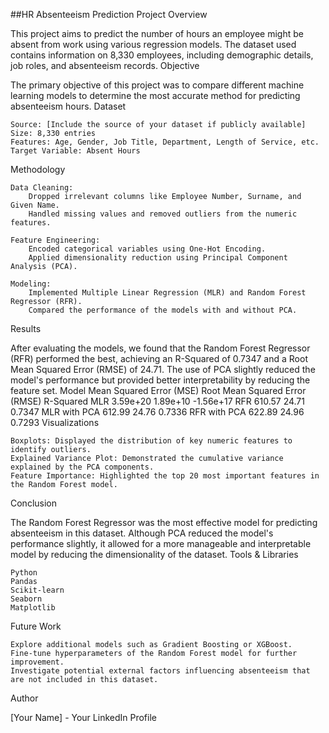 ##HR Absenteeism Prediction Project
Overview

This project aims to predict the number of hours an employee might be absent from work using various regression models. The dataset used contains information on 8,330 employees, including demographic details, job roles, and absenteeism records.
Objective

The primary objective of this project was to compare different machine learning models to determine the most accurate method for predicting absenteeism hours.
Dataset

    Source: [Include the source of your dataset if publicly available]
    Size: 8,330 entries
    Features: Age, Gender, Job Title, Department, Length of Service, etc.
    Target Variable: Absent Hours

Methodology

    Data Cleaning:
        Dropped irrelevant columns like Employee Number, Surname, and Given Name.
        Handled missing values and removed outliers from the numeric features.

    Feature Engineering:
        Encoded categorical variables using One-Hot Encoding.
        Applied dimensionality reduction using Principal Component Analysis (PCA).

    Modeling:
        Implemented Multiple Linear Regression (MLR) and Random Forest Regressor (RFR).
        Compared the performance of the models with and without PCA.

Results

After evaluating the models, we found that the Random Forest Regressor (RFR) performed the best, achieving an R-Squared of 0.7347 and a Root Mean Squared Error (RMSE) of 24.71. The use of PCA slightly reduced the model's performance but provided better interpretability by reducing the feature set.
Model	Mean Squared Error (MSE)	Root Mean Squared Error (RMSE)	R-Squared
MLR	3.59e+20	1.89e+10	-1.56e+17
RFR	610.57	24.71	0.7347
MLR with PCA	612.99	24.76	0.7336
RFR with PCA	622.89	24.96	0.7293
Visualizations

    Boxplots: Displayed the distribution of key numeric features to identify outliers.
    Explained Variance Plot: Demonstrated the cumulative variance explained by the PCA components.
    Feature Importance: Highlighted the top 20 most important features in the Random Forest model.


Conclusion

The Random Forest Regressor was the most effective model for predicting absenteeism in this dataset. Although PCA reduced the model's performance slightly, it allowed for a more manageable and interpretable model by reducing the dimensionality of the dataset.
Tools & Libraries

    Python
    Pandas
    Scikit-learn
    Seaborn
    Matplotlib

Future Work

    Explore additional models such as Gradient Boosting or XGBoost.
    Fine-tune hyperparameters of the Random Forest model for further improvement.
    Investigate potential external factors influencing absenteeism that are not included in this dataset.

Author

[Your Name] - Your LinkedIn Profile
